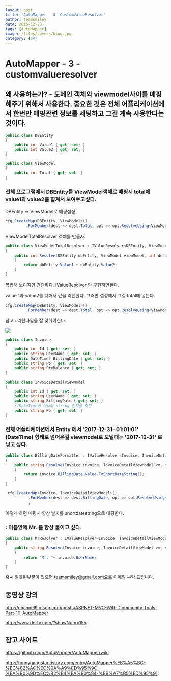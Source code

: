 ```yaml
---
layout: post
title: 'AutoMapper - 3 -CustomValueResolver' 
author: teamsmiley 
date: 2016-12-23
tags: [AutoMapper]
image: /files/covers/blog.jpg
category: {c#}
---
```


# AutoMapper - 3 - customvalueresolver 

## 왜 사용하는가? - 도메인 객체와 viewmodel사이를 매핑해주기 위해서 사용한다.  중요한 것은 전체 어플리케이션에서 한번만 매핑관련 정보를 세팅하고 그걸 계속 사용한다는 것이다. 

```cs
public class DBEntity
{
    public int Value1 { get; set; }
    public int Value2 { get; set; }
}

public class ViewModel
{
    public int Total { get; set; }
}
```

### 전체 프로그램에서 DBEntity를  ViewModel객체로 매핑시  total에 value1과 value2를 합쳐서 보여주고싶다. 

DBEntity => ViewModel로 매핑설정 

```cs
cfg.CreateMap<DBEntity, ViewModel>()
         .ForMember(dest => dest.Total, opt => opt.ResolveUsing<ViewModelTotalResolver>());
```

ViewModelTotalResolver 객체를 만들자. 

```cs
public class ViewModelTotalResolver : IValueResolver<DBEntity, ViewModel, int>
{
    public int Resolve(DBEntity dbEntity, ViewModel viewModel, int destMember, ResolutionContext context)
    {
        return dbEntity.Value1 + dbEntity.Value2;
    }
}
```

복잡해 보이지만 간단하다. IValueResolver 만 구현하면된다.

value 1과 value2를 더해서 값을 리턴한다. 
그러면 설정에서 그걸 total에 넣는다. 

```cs
cfg.CreateMap<DBEntity, ViewModel>()
         .ForMember(dest => dest.Total, opt => opt.ResolveUsing<ViewModelTotalResolver>());
```

참고 : 리턴타입을 잘 맞춰야한다. 

![]({{site_baseurl}}/assets/automapper_custom_resolver_01.png)


```cs
public class Invoice
{
    public int Id { get; set; }
    public string UserName { get; set; }
    public DateTime? BillingDate { get; set; }
    public string Po { get; set; }
    public string PreBalance { get; set; }
}

public class InvoiceDetailViewModel
{
    public int Id { get; set; }
    public string UserName { get; set; }
    public string BillingDate { get; set; }
    //DateTime이 아니라 string 인것을 확인
    public string Po { get; set; }
}
```


### 전체 어플리케이션에서 Entity 에서 '2017-12-31- 01:01:01' (DateTime) 형태로 넘어온걸 viewmodel로 보낼때는 '2017-12-31' 로 넣고 싶다. 
```cs 
public class BillingDateFormatter : IValueResolver<Invoice, InvoiceDetailViewModel, string>
{
    public string Resolve(Invoice invoice, InvoiceDetailViewModel vm, string destMember, ResolutionContext context)
    {
        return invoice.BillingDate.Value.ToShortDateString();
    }
}

 cfg.CreateMap<Invoice, InvoiceDetailViewModel>()
          .ForMember(dest => dest.BillingDate, opt => opt.ResolveUsing<BillingDateFormatter>())
          ;
```

이렇게 하면 매핑시 항상 날짜를 shortdatestring으로 매핑한다. 

### : 이름앞에 Mr. 를 항상 붙이고 싶다. 

```cs
public class MrResolver : IValueResolver<Invoice, InvoiceDetailViewModel, string>
{
    public string Resolve(Invoice invoice, InvoiceDetailViewModel vm, string destMember, ResolutionContext context)
    {
        return "Mr. "+ invoice.UserName;
    }
}
```

혹시 잘못된부분이 있으면 teamsmiley@gmail.com으로 이메일 부탁 드립니다.

## 동영상 강의

http://channel9.msdn.com/posts/ASPNET-MVC-With-Community-Tools-Part-10-AutoMapper

http://www.dnrtv.com/?showNum=155

## 참고 사이트 

https://github.com/AutoMapper/AutoMapper/wiki

http://funnygangstar.tistory.com/entry/AutoMapper%EB%A5%BC-%EC%82%AC%EC%9A%A9%ED%95%9C-%EA%B0%9D%EC%B2%B4%EA%B0%84-%EB%A7%B5%ED%95%91


